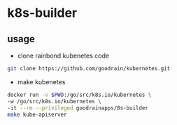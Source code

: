 # k8s-builder

## usage

- clone rainbond kubenetes code

```bash
git clone https://github.com/goodrain/kubernetes.git
```

- make kubenetes

```bash
docker run -v $PWD:/go/src/k8s.io/kubernetes \
-w /go/src/k8s.io/kubernetes \
-it --rm --privileged goodrainapps/8s-builder
make kube-apiserver
```
